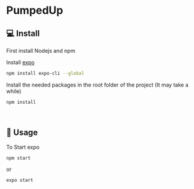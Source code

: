 # PumpedUp
## 💻 Install

First install Nodejs and npm

Install [expo](https://expo.io/learn)
```sh
npm install expo-cli --global
```

Install the needed packages in the root folder of the project (It may take a while)
```sh
npm install
```

<br>

## 📱 Usage

To Start expo
```sh
npm start
```

or 

```sh
expo start
```
